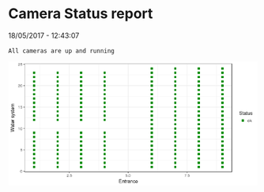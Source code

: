 Camera Status report
================
18/05/2017 - 12:43:07

    All cameras are up and running

![](camreport_files/figure-markdown_github/unnamed-chunk-2-1.png)
